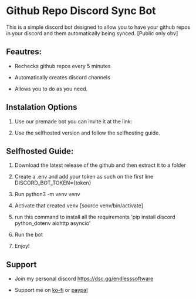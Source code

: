 # Github Repo Discord Sync Bot

This is a simple discord bot designed to allow you to have your github repos in your discord and them automatically being synced. [Public only obv]

## Feautres:

- Rechecks github repos every 5 minutes

- Automatically creates discord channels

- Allows you to do as you need.

## Instalation Options

1. Use our premade bot you can invite it at the link: 

2. Use the selfhosted version and follow the selfhosting guide.

## Selfhosted Guide:

1. Download the latest release of the github and then extract it to a folder

2. Create a .env and add your token as such on the first line DISCORD_BOT_TOKEN={token}

3. Run python3 -m venv venv

4. Activate that created venv [source venv/bin/activate]

5. run this command to install all the requirements 'pip install discord python_dotenv aiohttp asyncio'

6. Run the bot

7. Enjoy!

## Support

- Join my personal discord https://dsc.gg/endlesssoftware

- Support me on [ko-fi](https://ko-fi.com/thesages) or [paypal](https://www.paypal.com/paypalme/endlesssb)